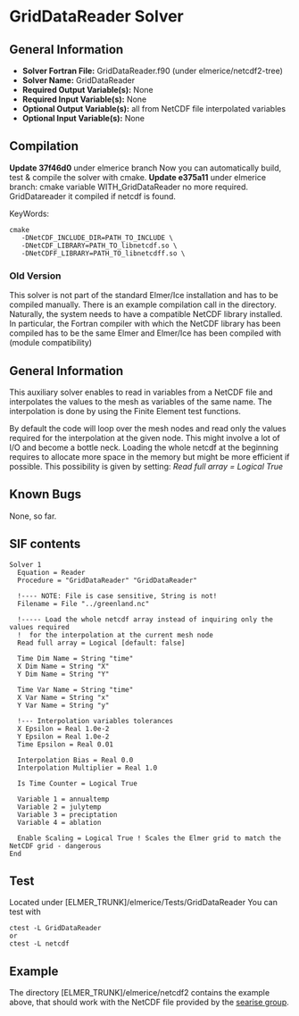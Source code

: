 # GridDataReader Solver
## General Information
- **Solver Fortran File:** GridDataReader.f90 (under elmerice/netcdf2-tree)
- **Solver Name:** GridDataReader
- **Required Output Variable(s):** None
- **Required Input Variable(s):** None
- **Optional Output Variable(s):** all from NetCDF file interpolated variables
- **Optional Input Variable(s):** None

## Compilation
**Update 37f46d0** under elmerice branch
Now you can automatically build, test & compile the solver with cmake.
**Update e375a11** under elmerice branch:
cmake variable WITH_GridDataReader no more required. GridDatareader it compiled if netcdf is found.

KeyWords:
```
cmake
   -DNetCDF_INCLUDE_DIR=PATH_TO_INCLUDE \
   -DNetCDF_LIBRARY=PATH_TO_libnetcdf.so \
   -DNetCDFF_LIBRARY=PATH_TO_libnetcdff.so \
```
### Old Version
This solver is not part of the standard Elmer/Ice installation and has to be compiled manually. There is an example compilation call in the directory. Naturally, the system needs to have a compatible NetCDF library installed. In particular, the Fortran compiler with which the NetCDF library has been compiled has to be the same Elmer and Elmer/Ice has been compiled with (module compatibility)

## General Information
This auxiliary solver enables to read in variables from a NetCDF file and interpolates the values to the mesh as variables of the same name. The interpolation is done by using the Finite Element test functions.

By default the code will loop over the mesh nodes and read only the values required for the interpolation at the given node. This might involve a lot of I/O and become a bottle neck. Loading the whole netcdf at the beginning requires to allocate more space in the memory but might be more efficient if possible. This possibility is given by setting: *Read full array = Logical True*

## Known Bugs
None, so far.

## SIF contents
```
Solver 1
  Equation = Reader
  Procedure = "GridDataReader" "GridDataReader"

  !---- NOTE: File is case sensitive, String is not!
  Filename = File "../greenland.nc" 
  
  !----- Load the whole netcdf array instead of inquiring only the values required 
  !  for the interpolation at the current mesh node
  Read full array = Logical [default: false]

  Time Dim Name = String "time"
  X Dim Name = String "X" 
  Y Dim Name = String "Y"

  Time Var Name = String "time"
  X Var Name = String "x" 
  Y Var Name = String "y"

  !--- Interpolation variables tolerances
  X Epsilon = Real 1.0e-2 
  Y Epsilon = Real 1.0e-2 
  Time Epsilon = Real 0.01

  Interpolation Bias = Real 0.0 
  Interpolation Multiplier = Real 1.0 

  Is Time Counter = Logical True

  Variable 1 = annualtemp
  Variable 2 = julytemp
  Variable 3 = preciptation
  Variable 4 = ablation
  
  Enable Scaling = Logical True ! Scales the Elmer grid to match the NetCDF grid - dangerous
End
```

## Test
Located under [ELMER_TRUNK]/elmerice/Tests/GridDataReader
You can test with

```
ctest -L GridDataReader
or 
ctest -L netcdf
```

## Example
The directory [ELMER_TRUNK]/elmerice/netcdf2 contains the example above, that should work with the NetCDF file provided by the [searise group](http://websrv.cs.umt.edu/isis/index.php/Present_Day_Greenland#Data_Download).
